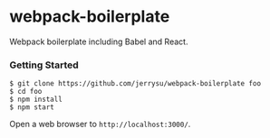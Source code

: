 # webpack-boilerplate

Webpack boilerplate including Babel and React.

### Getting Started

```
$ git clone https://github.com/jerrysu/webpack-boilerplate foo
$ cd foo
$ npm install
$ npm start
```

Open a web browser to `http://localhost:3000/`.
